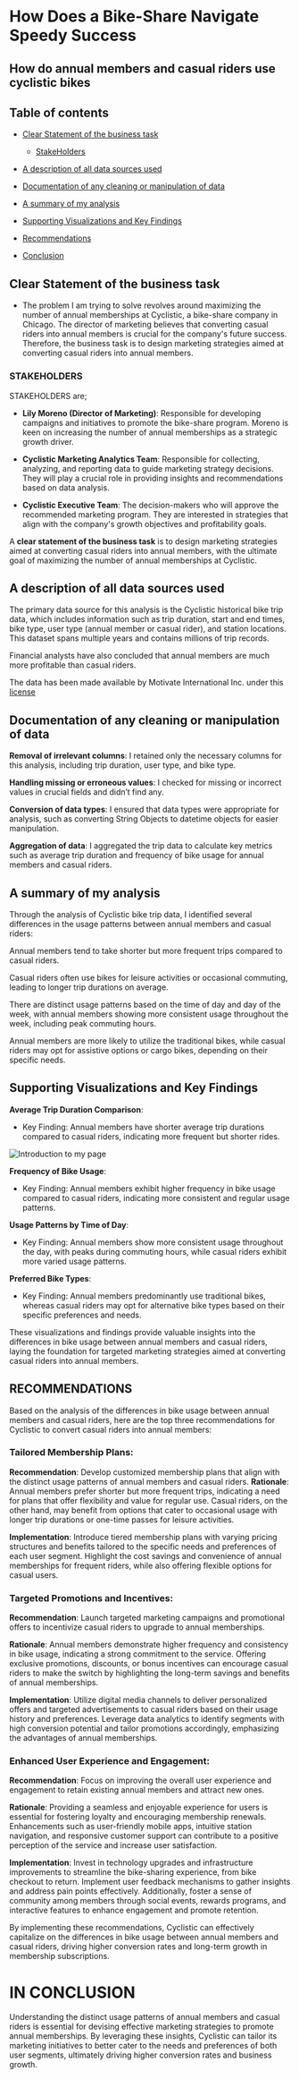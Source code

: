 # How Does a Bike-Share Navigate Speedy Success
## How do annual members and casual riders use cyclistic bikes 

## Table of contents

- [Clear Statement of the business task](#Clear-Statement-of-the-business-task)

    - [StakeHolders](#STAKEHOLDERS)

- [A description of all data sources used](#A-description-of-all-data-sources-used)

- [Documentation of any cleaning or manipulation of data](#Documentation-of-any-cleaning-or-manipulation-of-data)

- [A summary of my analysis](#-A-summary-of-my-analysis)

- [Supporting Visualizations and Key Findings](#Supporting-Visualizations-and-Key-Findings)

- [Recommendations](#RECOMMENDATIONS)

- [Conclusion](#IN-CONCLUSION)


## Clear Statement of the business task
-	The problem I am trying to solve revolves around maximizing the number of annual memberships at Cyclistic, a bike-share company in Chicago. The director of marketing believes that converting casual riders into annual members is crucial for the company's future success. Therefore, the business task is to design marketing strategies aimed at converting casual riders into annual members.

### STAKEHOLDERS
STAKEHOLDERS are;
-	**Lily Moreno (Director of Marketing)**: Responsible for developing campaigns and initiatives to promote the bike-share program. Moreno is keen on increasing the number of annual memberships as a strategic growth driver.

-	**Cyclistic Marketing Analytics Team**: Responsible for collecting, analyzing, and reporting data to guide marketing strategy decisions. They will play a crucial role in providing insights and recommendations based on data analysis.

-	**Cyclistic Executive Team**: The decision-makers who will approve the recommended marketing program. They are interested in strategies that align with the company's growth objectives and profitability goals.


A **clear statement of the business task** is to design marketing strategies aimed at converting casual riders into annual members, with the ultimate goal of maximizing the number of annual memberships at Cyclistic.

## A description of all data sources used

The primary data source for this analysis is the Cyclistic historical bike trip data, which includes information such as trip duration, start and end times, bike type, user type (annual member or casual rider), and station locations. This dataset spans multiple years and contains millions of trip records. 

Financial analysts have also concluded that annual members are much more profitable than casual riders.

The data has been made available by Motivate International Inc. under this [license](https://divvybikes.com/data-license-agreement)

## Documentation of any cleaning or manipulation of data

**Removal of irrelevant columns**: I retained only the necessary columns for this analysis, including trip duration, user type, and bike type.

**Handling missing or erroneous values**: I checked for missing or incorrect values in crucial fields and didn’t find any.

**Conversion of data types**: I ensured that data types were appropriate for analysis, such as converting String Objects to datetime objects for easier manipulation.

**Aggregation of data**: I aggregated the trip data to calculate key metrics such as average trip duration and frequency of bike usage for annual members and casual riders.

## A summary of my analysis

Through the analysis of Cyclistic bike trip data, I identified several differences in the usage patterns between annual members and casual riders:

Annual members tend to take shorter but more frequent trips compared to casual riders.

Casual riders often use bikes for leisure activities or occasional commuting, leading to longer trip durations on average.

There are distinct usage patterns based on the time of day and day of the week, with annual members showing more consistent usage throughout the week, including peak commuting hours.

Annual members are more likely to utilize the traditional bikes, while casual riders may opt for assistive options or cargo bikes, depending on their specific needs.

## Supporting Visualizations and Key Findings

**Average Trip Duration Comparison**: 
-	Key Finding: Annual members have shorter average trip durations compared to casual riders, indicating more frequent but shorter rides.
  <img src="cyclicist_bike_share/Average Trip Duration Comparison" alt="Introduction to my page">

**Frequency of Bike Usage**: 
-	Key Finding: Annual members exhibit higher frequency in bike usage compared to casual riders, indicating more consistent and regular usage patterns.
  

**Usage Patterns by Time of Day**: 
-	Key Finding: Annual members show more consistent usage throughout the day, with peaks during commuting hours, while casual riders exhibit more varied usage patterns.
  
**Preferred Bike Types**: 
-	Key Finding: Annual members predominantly use traditional bikes, whereas casual riders may opt for alternative bike types based on their specific preferences and needs.
  
These visualizations and findings provide valuable insights into the differences in bike usage between annual members and casual riders, laying the foundation for targeted marketing strategies aimed at converting casual riders into annual members.

## RECOMMENDATIONS

Based on the analysis of the differences in bike usage between annual members and casual riders, here are the top three recommendations for Cyclistic to convert casual riders into annual members:

### Tailored Membership Plans:

**Recommendation**: Develop customized membership plans that align with the distinct usage patterns of annual members and casual riders.
**Rationale**: Annual members prefer shorter but more frequent trips, indicating a need for plans that offer flexibility and value for regular use. Casual riders, on the other hand, may benefit from options that cater to occasional usage with longer trip durations or one-time passes for leisure activities.

**Implementation**: Introduce tiered membership plans with varying pricing structures and benefits tailored to the specific needs and preferences of each user segment. Highlight the cost savings and convenience of annual memberships for frequent riders, while also offering flexible options for casual users.

### Targeted Promotions and Incentives:

**Recommendation**: Launch targeted marketing campaigns and promotional offers to incentivize casual riders to upgrade to annual memberships.

**Rationale**: Annual members demonstrate higher frequency and consistency in bike usage, indicating a strong commitment to the service. Offering exclusive promotions, discounts, or bonus incentives can encourage casual riders to make the switch by highlighting the long-term savings and benefits of annual memberships.

**Implementation**: Utilize digital media channels to deliver personalized offers and targeted advertisements to casual riders based on their usage history and preferences. Leverage data analytics to identify segments with high conversion potential and tailor promotions accordingly, emphasizing the advantages of annual memberships.

### Enhanced User Experience and Engagement:

**Recommendation**: Focus on improving the overall user experience and engagement to retain existing annual members and attract new ones.

**Rationale**: Providing a seamless and enjoyable experience for users is essential for fostering loyalty and encouraging membership renewals. Enhancements such as user-friendly mobile apps, intuitive station navigation, and responsive customer support can contribute to a positive perception of the service and increase user satisfaction.

**Implementation**: Invest in technology upgrades and infrastructure improvements to streamline the bike-sharing experience, from bike checkout to return. Implement user feedback mechanisms to gather insights and address pain points effectively. Additionally, foster a sense of community among members through social events, rewards programs, and interactive features to enhance engagement and promote retention.

By implementing these recommendations, Cyclistic can effectively capitalize on the differences in bike usage between annual members and casual riders, driving higher conversion rates and long-term growth in membership subscriptions.

# IN CONCLUSION
Understanding the distinct usage patterns of annual members and casual riders is essential for devising effective marketing strategies to promote annual memberships. By leveraging these insights, Cyclistic can tailor its marketing initiatives to better cater to the needs and preferences of both user segments, ultimately driving higher conversion rates and business growth.
